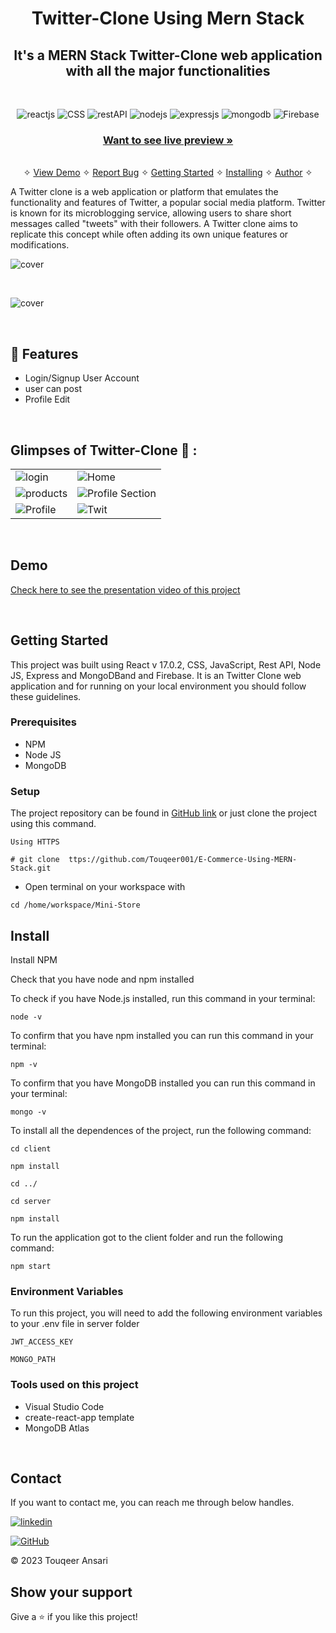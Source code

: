 <h1 align="center">Twitter-Clone Using Mern Stack</h1> 

<h2 align="center">It's a MERN Stack Twitter-Clone web application with all the major functionalities</h2>

<br />
<p align="center">
    <img src="https://img.shields.io/badge/React_(17.0.2)-20232A?style=for-the-badge&logo=react&logoColor=61DAFB" alt="reactjs" />
<!--     <img src="https://img.shields.io/badge/Redux_(4.1.1)-593D88?style=for-the-badge&logo=redux&logoColor=white" alt="redux" /> -->
    <img src="https://img.shields.io/badge/CSS-3bc7bd?style=for-the-badge&logo=CSS&logoColor=white" alt="CSS"/>
    <img src="https://img.shields.io/badge/Rest_API-02303A?style=for-the-badge&logo=react-router&logoColor=white" alt="restAPI"/>
    <img src="https://img.shields.io/badge/Node.js-339933?style=for-the-badge&logo=nodedotjs&logoColor=white" alt="nodejs" />
    <img src="https://img.shields.io/badge/Express.js-000000?style=for-the-badge&logo=express&logoColor=white" alt="expressjs"/>
    <img src="https://img.shields.io/badge/MongoDB-4EA94B?style=for-the-badge&logo=mongodb&logoColor=white" alt="mongodb"/>
     <img src="https://img.shields.io/badge/Firebase-000000?style=for-the-badge&logo=JSON%20web%20tokens&logoColor=white" alt="Firebase" />
</p>

<h3 align="center"><a href="https://twitter-cloness.netlify.app"><strong>Want to see live preview »</strong></a></h3>

<p align="center"> 
    <br />&#10023;
    <a href="#Demo">View Demo</a>   &#10023;  
    <a href="https://github.com/Touqeer001/Twiter-Clone-Using-MERN-Stack/issues">Report Bug</a> &#10023;
    <a href="#Getting-Started">Getting Started</a> &#10023; <a href="#Install">Installing</a> &#10023;    
    <a href="#Contact">Author</a> &#10023;
  </p>
  
A Twitter clone is a web application or platform that emulates the functionality and features of Twitter, a popular social media platform. Twitter is known for its microblogging service, allowing users to share short messages called "tweets" with their followers. A Twitter clone aims to replicate this concept while often adding its own unique features or modifications.
  
 ![cover](https://github.com/Touqeer001/Twiter-Clone-Using-MERN-Stack/assets/126690073/8fca9388-e212-4047-99cb-b4a17afd54c6)


  
  <br />
  




 ![cover](https://github.com/Touqeer001/Twiter-Clone-Using-MERN-Stack/assets/126690073/8fca9388-e212-4047-99cb-b4a17afd54c6)


<br />


## 🚀 Features
- Login/Signup User Account
- user can post 
- Profile Edit



<br />

## Glimpses of Twitter-Clone 🙈 :


<table>
  <tr>
 <td><img src="https://github.com/Touqeer001/Twiter-Clone-Using-MERN-Stack/assets/126690073/dd51acba-b83d-4f9f-8ab7-cbaa0dd800fb" alt="login" /></td>
 <td><img src="https://github.com/Touqeer001/Twiter-Clone-Using-MERN-Stack/assets/126690073/0a44b324-6315-47c6-9e71-27b9628a20c2" alt="Home" /></td>
  </tr>
  <tr>
 <td><img src="https://github.com/Touqeer001/E-Commerce-Using-MERN-Stack/assets/126690073/f8d87bfd-132e-4986-a510-e6ae97f3695c" alt="products" /></td>
 <td><img src="https://github.com/Touqeer001/Twiter-Clone-Using-MERN-Stack/assets/126690073/97a6b482-bac9-4767-b9f6-7d49f4a09976" alt="Profile Section" /></td>
  </tr>
  <tr>
<td><img src="https://github.com/Touqeer001/Twiter-Clone-Using-MERN-Stack/assets/126690073/d8923717-f83e-4f87-bdb7-48492058e0ef" alt="Profile" /></td>
 <td><img src="https://github.com/Touqeer001/Twiter-Clone-Using-MERN-Stack/assets/126690073/f4c370db-5d4b-4d99-9002-c51dbc89dfab" alt="Twit" /></td>    
  </tr>

</table>

<br />



## Demo

[Check here to see the presentation video of this project](https://github.com/Touqeer001/E-Commerce-Using-MERN-Stack.git)


<br/>


## Getting Started

This project was built using React v 17.0.2, CSS, JavaScript, Rest API, Node JS, Express and MongoDBand and Firebase. It is an Twitter Clone web application and for running on your local environment you should follow these guidelines.


### Prerequisites

- NPM 
- Node JS
- MongoDB

### Setup


The project repository can be found in [GitHub link](ttps://github.com/Touqeer001/E-Commerce-Using-MERN-Stack.git) or just clone the project using this command. 


```
Using HTTPS

# git clone  ttps://github.com/Touqeer001/E-Commerce-Using-MERN-Stack.git
```

+ Open terminal on your workspace with

```
cd /home/workspace/Mini-Store
```


## Install

Install NPM

Check that you have node and npm installed

To check if you have Node.js installed, run this command in your terminal:


```
node -v
```

To confirm that you have npm installed you can run this command in your terminal:


```
npm -v
```

To confirm that you have MongoDB installed you can run this command in your terminal:


```
mongo -v
```


To install all the dependences of the project, run the following command:


```
cd client

npm install

cd ../

cd server

npm install
```


To run the application got to the client folder and run the following command:

```
npm start
```

### Environment Variables

To run this project, you will need to add the following environment variables to your .env file in server folder

`JWT_ACCESS_KEY`

`MONGO_PATH`


### Tools used on this project

- Visual Studio Code
- create-react-app template
- MongoDB Atlas

<br/>



## Contact

If you want to contact me, you can reach me through below handles.


[![linkedin](https://img.shields.io/badge/touqeer-0077B5?style=for-the-badge&logo=linkedin&logoColor=white)](https://www.linkedin.com/in/touqeer-ansari) 


[![GitHub](https://img.shields.io/badge/Touqeer001-20232A?style=for-the-badge&logo=Github&logoColor=white)](https://github.com/Touqeer001)

© 2023 Touqeer Ansari




## Show your support

Give a ⭐️ if you like this project!
